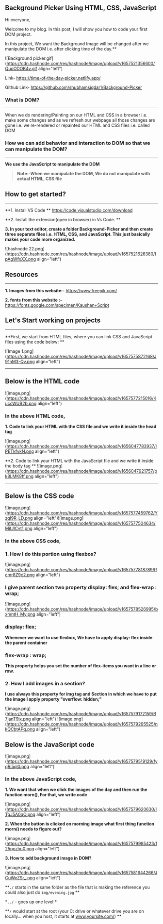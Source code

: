 ## Background Picker Using HTML, CSS, JavaScript

Hi everyone,

Welcome to my blog. In this post, I will show you how to code your first DOM project.

In this project, We want the Background Image will be changed after we manipulate the DOM i.e. after clicking time of the day.**

![Background picker.gif](https://cdn.hashnode.com/res/hashnode/image/upload/v1657521356600/QuoODOK4v.gif align="left")

Link- https://time-of-the-day-picker.netlify.app/

Github Link- https://github.com/shubhamsigdar1/Background-Picker

### What is DOM?
****
When we do rendering/Painting on our HTML and CSS in a browser i.e. make some changes and as we refresh our webpage all those changes are gone i.e. we re-rendered or repainted our HTML and CSS files i.e. called DOM

### How we can add behavior and interaction to DOM so that we can manipulate the DOM?
****
**We use the JavaScript to manipulate the DOM**

> **Note:-When we manipulate the DOM, We do not manipulate with actual HTML, CSS file**

## How to get started?
****

**1. Install VS Code
**
https://code.visualstudio.com/download

**2. Install the extension(open in browser) in Vs Code.
**

**3. In your text editor, create a folder Background-Picker and then create three separate files i.e. HTML, CSS, and JavaScript. This just basically makes your code more organized.**

![hashnode 22.png](https://cdn.hashnode.com/res/hashnode/image/upload/v1657521626380/IpAgWfxXX.png align="left")

## Resources
****
**1. Images from this website:-** https://www.freepik.com/

**2. fonts from this website :-** https://fonts.google.com/specimen/Kaushan+Script


## Let's Start working on projects
****
**First, we start from HTML files, where you can link CSS and JavaScript files using the code below:
**

![Image 1.png](https://cdn.hashnode.com/res/hashnode/image/upload/v1657575872168/J91nM3-Qv.png align="left")
****

## Below is the HTML code

![image.png](https://cdn.hashnode.com/res/hashnode/image/upload/v1657577215016/KuccWUB2b.png align="left")

### In the above HTML code, 
**1. Code to link your HTML with the CSS file and we write it inside the head tag**

![image.png](https://cdn.hashnode.com/res/hashnode/image/upload/v1656047783937/lPETkfvkN.png align="left")

**2. Code to link your HTML with the JavaScript file and we write it inside the body tag
**
![image.png](https://cdn.hashnode.com/res/hashnode/image/upload/v1656047921757/pk8LMK9ff.png align="left")
****

## Below is the CSS code

![image.png](https://cdn.hashnode.com/res/hashnode/image/upload/v1657577459762/Yzql9R_LD.png align="left")![image.png](https://cdn.hashnode.com/res/hashnode/image/upload/v1657577504634/MitJlCvt1.png align="left")

### In the above CSS code,

### 1. How I do this portion using flexbox?

![image.png](https://cdn.hashnode.com/res/hashnode/image/upload/v1657577818789/Rcmr8Z9c2.png align="left")
    
 

### I give parent section two property display: flex; and flex-wrap : wrap; 

![image.png](https://cdn.hashnode.com/res/hashnode/image/upload/v1657578526995/bxmntH_My.png align="left")
    
### display: flex; 
 **Whenever we want to use flexbox, We have to apply  display: flex inside the parent container**

### flex-wrap : wrap;
**This property helps you set the number of flex-items you want in a line or row.**
 
### 2. How I add images in a section?


**I use always this property for img tag and Section in which we have to put the image I apply property
"overflow: hidden;"**

![image.png](https://cdn.hashnode.com/res/hashnode/image/upload/v1657579172159/B7janT9ix.png align="left")
![image.png](https://cdn.hashnode.com/res/hashnode/image/upload/v1657579295525/nkQCbtAPq.png align="left")

## Below is the JavaScript code

![image.png](https://cdn.hashnode.com/res/hashnode/image/upload/v1657579519129/fyqRi5ql0.png align="left")

### In the above JavaScript code,

**1. We want that  when we click the images of the day and then run the function morn(), For that, we write code**

![image.png](https://cdn.hashnode.com/res/hashnode/image/upload/v1657579620630/ITgJ5A0qO.png align="left")

**2. When the button is clicked on morning image what first thing function morn() needs to figure out?**

![image.png](https://cdn.hashnode.com/res/hashnode/image/upload/v1657579985423/125pozhu0.png align="left")

**3. How to add background image in DOM?**

![image.png](https://cdn.hashnode.com/res/hashnode/image/upload/v1657581644266/JCuWeZSr_.png align="left")

 **`./` starts in the same folder as the file that is making the reference 
you could also just do `img/evening.jpg`
**

*`../` - goes up one level
*

**`/` would start at the root (your C: drive or whatever drive you are on locally... when you host, it starts at www.yoursite.com/)
**
